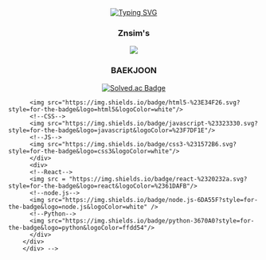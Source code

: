 <div align="center">
<a href="https://git.io/typing-svg">
        <img src="https://readme-typing-svg.demolab.com/?lines=Welcome+to+Znsim+Github;Nice+to+meet+you!!" alt="Typing SVG" />
</a>
</div>

<div align="center">
       <h3 align = "center">Znsim's</h3>
        <img src="https://github-readme-stats.vercel.app/api/top-langs/?username=Znsim&hide_progress=true"/>
    <!-- 오른쪽: BAEKJOON 뱃지 -->
      <h3>BAEKJOON</h3>
      <a href="https://solved.ac/taldkdus1">
        <img src="http://mazassumnida.wtf/api/generate_badge?boj=taldkdus1" alt="Solved.ac Badge" />
      </a>
</div>

<!--
<div align="center">
        <h3 align="center">Studying</h3>
        <div align="center">  
          <b align="center"> Languages</b>
          <div>
          <!-- HTML -->
          <img src="https://img.shields.io/badge/html5-%23E34F26.svg?style=for-the-badge&logo=html5&logoColor=white"/>
          <!--CSS-->
          <img src="https://img.shields.io/badge/javascript-%23323330.svg?style=for-the-badge&logo=javascript&logoColor=%23F7DF1E"/>
          <!--JS-->
          <img src="https://img.shields.io/badge/css3-%231572B6.svg?style=for-the-badge&logo=css3&logoColor=white"/>
          </div>
          <div>
          <!--React-->
          <img src = "https://img.shields.io/badge/react-%2320232a.svg?style=for-the-badge&logo=react&logoColor=%2361DAFB"/>
          <!--node.js-->
          <img src="https://img.shields.io/badge/node.js-6DA55F?style=for-the-badge&logo=node.js&logoColor=white" />
          <!--Python-->
          <img src="https://img.shields.io/badge/python-3670A0?style=for-the-badge&logo=python&logoColor=ffdd54"/>
          </div>
        </div>
        </div> -->

